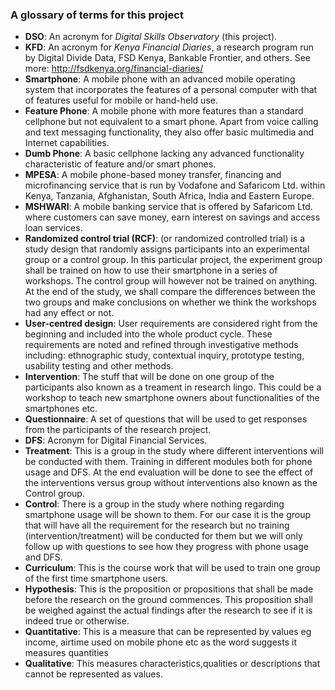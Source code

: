 ### A glossary of terms for this project

* __DSO__: An acronym for *Digital Skills Observatory* (this project).
* __KFD__: An acronym for *Kenya Financial Diaries*, a research program run by Digital Divide Data, FSD Kenya, Bankable Frontier, and others. See more: http://fsdkenya.org/financial-diaries/
* __Smartphone__: A mobile phone with an advanced mobile operating system that incorporates the features of a personal computer with that of features useful for mobile or hand-held use.
* __Feature Phone__: A mobile phone with more features than a standard cellphone but not equivalent to a smart phone. Apart from voice calling and text messaging functionality, they also offer basic multimedia and Internet capabilities.
* __Dumb Phone__: A basic cellphone lacking any advanced functionality characteristic of feature and/or smart phones.
* __MPESA__: A mobile phone-based money transfer, financing and microfinancing service that is run by Vodafone and Safaricom Ltd. within Kenya, Tanzania, Afghanistan, South Africa, India and Eastern Europe.
* __MSHWARI__: A mobile banking service that is offered by Safaricom Ltd. where customers can save money, earn interest on savings and access loan services.
* __Randomized control trial (RCF)__: (or randomized controlled trial) is a study design that randomly assigns participants into an experimental group or a control group. In this particular project, the experiment group shall be trained on how to use their smartphone in a series of workshops. The control group will however not be trained on anything. At the end of the study, we shall compare the differences between the two groups and make conclusions on whether we think the workshops had any effect or not.
* __User-centred design__: User requirements are considered right from the beginning and included into the whole product cycle. These requirements are noted and refined through investigative methods including: ethnographic study, contextual inquiry, prototype testing, usability testing and other methods.
* __Intervention__: The stuff that will be done on one group of the participants also known as a treament in research lingo. This could be a workshop to teach new smartphone owners about functionalities of the smartphones etc.
* __Questionnaire__: A set of questions that will be used to get responses from the participants of the research project. 
* __DFS__: Acronym for Digital Financial Services.
* __Treatment__: This is a group in the study where different interventions will be conducted with them. Training in different modules both for phone usage and DFS. At the end evaluation will be done to see the effect of the interventions versus group without interventions also known as the Control group.
* __Control__: There is a group in the study where nothing regarding smartphone usage will be shown to them. For our case it is the group that will have all the requirement for the research but no training (intervention/treatment) will be conducted for them but we will only follow up with questions to see how they progress with phone usage and DFS.
* __Curriculum__: This is the course work that will be used to train one group of the first time smartphone users.
* __Hypothesis__: This is the proposition or propositions that shall be made before the research on the ground commences. This proposition shall be weighed against the actual findings after the research to see if it is indeed true or otherwise.
* __Quantitative__: This is a measure that can be represented by values eg income, airtime used on mobile phone etc as the word suggests it measures quantities
* __Qualitative__: This measures characteristics,qualities or descriptions that cannot be represented as values.
